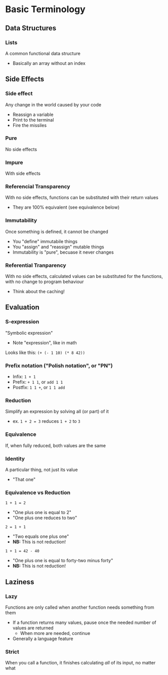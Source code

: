 # Basic Terminology

## Data Structures
### Lists
A common functional data structure
- Basically an array without an index

## Side Effects
### Side effect
Any change in the world caused by your code
- Reassign a variable
- Print to the terminal
- Fire the missiles

### Pure
No side effects

### Impure
With side effects

### Referencial Transparency
With no side effects, functions can be substituted with their return values
- They are 100% equivalent (see equivalence below)

### Immutability
Once something is defined, it cannot be changed
- You "define" immutabile things
- You "assign" and "reassign" mutable things
- Immutability is "pure", becuase it never changes

### Referential Tranparency
With no side effects, calculated values can be substituted for the functions,
  with no change to program behaviour
- Think about the caching!

## Evaluation
### S-expression
"Symbolic expression"
- Note "expression", like in math

Looks like this: `(+ (- 1 10) (* 8 42))`

### Prefix notation ("Polish notation", or "PN")
- Infix: `1 + 1`
- Prefix: `+ 1 1`, or `add 1 1`
- Postfix: `1 1 +`, or `1 1 add`

### Reduction
Simplify an expression by solving all (or part) of it
- ex. `1 + 2 = 3` reduces `1 + 2` to `3`

### Equivalence
If, when fully reduced, both values are the same

### Identity
A particular thing, not just its value
- "That one"


### Equivalence vs Reduction
`1 + 1 = 2`
- "One plus one is equal to 2"
- "One plus one reduces to two"

`2 = 1 + 1`
- "Two equals one plus one"
- **NB:** This is not reduction!

`1 + 1 = 42 - 40`
- "One plus one is equal to forty-two minus forty"
- **NB:** This is not reduction!

## Laziness
### Lazy
Functions are only called when another function needs something from them
- If a function returns many values, pause once the needed number of values are returned
  - When more are needed, continue
- Generally a language feature

### Strict
When you call a function, it finishes calculating _all_ of its input, no matter what